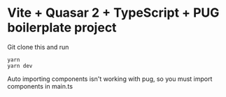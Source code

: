 # Vite + Quasar 2 + TypeScript + PUG boilerplate project

Git clone this and run
```
yarn
yarn dev
```
Auto importing components isn't working with pug, so you must import components in main.ts
